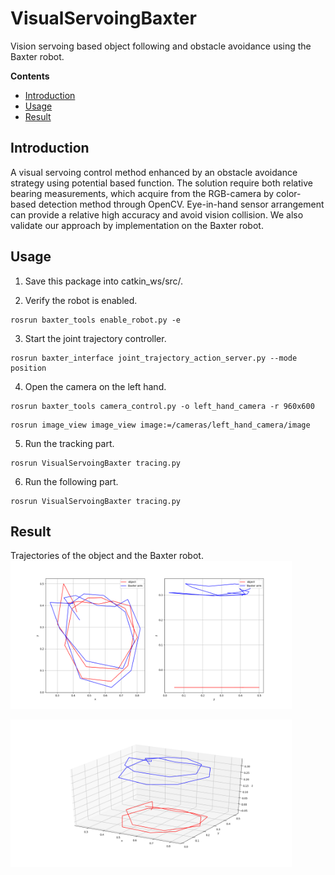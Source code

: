# VisualServoingBaxter
Vision servoing based object following and obstacle avoidance using the Baxter robot.

**Contents**

* [Introduction](#Introduction)
* [Usage](#Usage)
* [Result](#Result)

## Introduction

A visual servoing control method enhanced by an obstacle avoidance strategy using potential based function. The solution require both relative bearing measurements, which acquire from the RGB-camera by color-based detection method through OpenCV. Eye-in-hand sensor arrangement can provide a relative high accuracy and avoid vision collision. We also validate our approach by implementation on the Baxter robot.

## Usage

1. Save this package into catkin_ws/src/.

2. Verify the robot is enabled.

``` 
rosrun baxter_tools enable_robot.py -e
```

3. Start the joint trajectory controller.

``` 
rosrun baxter_interface joint_trajectory_action_server.py --mode position
```

4. Open the camera on the left hand.

``` 
rosrun baxter_tools camera_control.py -o left_hand_camera -r 960x600
```

``` 
rosrun image_view image_view image:=/cameras/left_hand_camera/image
```

5. Run the tracking part.

``` 
rosrun VisualServoingBaxter tracing.py
```

6. Run the following part.

``` 
rosrun VisualServoingBaxter tracing.py
```

## Result

Trajectories of the object and the Baxter robot.
<img src="https://github.com/zw007981/VisualServoingBaxter/blob/master/trajectory1.png" width="450">

<img src="https://github.com/zw007981/VisualServoingBaxter/blob/master/trajectory2.png" width="450">

